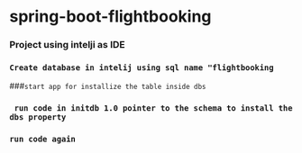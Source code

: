 # spring-boot-flightbooking



### Project using intelji as IDE


### `Create database in intelij using sql name "flightbooking`

###`start app for installize the table inside dbs`


### ` run code in initdb 1.0 pointer to the schema to install the dbs property`

### `run code again`
